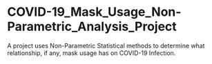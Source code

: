 # COVID-19_Mask_Usage_Non-Parametric_Analysis_Project
 A project uses Non-Parametric Statistical methods to determine what relationship, if any, mask usage has on COVID-19 Infection.

